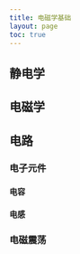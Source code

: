 ```yaml
---
title: 电磁学基础
layout: page
toc: true
---
```


## 静电学
## 电磁学

## 电路

### 电子元件

#### 电容

#### 电感

### 电磁震荡



